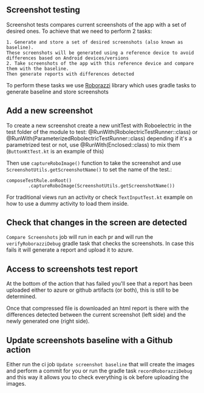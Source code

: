 ## Screenshot testing
Screenshot tests compares current screenshots of the app with a set of desired ones. To achieve that we need to perform 2 tasks:

	1. Generate and store a set of desired screenshots (also known as baseline). 
	These screenshots will be generated using a reference device to avoid differences based on Android devices/versions
	2. Take screenshots of the app with this reference device and compare them with the baseline. 
	Then generate reports with differences detected

To perform these tasks we use [Roborazzi](https://github.com/takahirom/roborazziot) library which uses gradle tasks to generate baseline and store screenshots

## Add a new screenshot
To create a new screenshot create a new unitTest with Roboelectric in the test folder of the module to test:
    @RunWith(RobolectricTestRunner::class)
or
    @RunWith(ParameterizedRobolectricTestRunner::class)
depending if it's a parametrized test or not, use
    @RunWith(Enclosed::class)
to mix them (`ButtonKtTest.kt` is an example of this)

Then use `captureRoboImage()` function to take the screenshot and use `ScreenshotUtils.getScreenshotName()` to set the name of the test.:

    composeTestRule.onRoot()
            .captureRoboImage(ScreenshotUtils.getScreenshotName())

For traditional views run an activity or check `TextInputTest.kt` example on how to use a dummy activity to load them inside.

## Check that changes in the screen are detected
`Compare Screenshots` job will run in each pr and will run the `verifyRoborazziDebug` gradle task that checks the screenshots. In case this fails it will 
generate a report and upload it to azure.

## Access to screenshots test report
At the bottom of the action that has failed you'll see that a report has been uploaded either to azure or github artifacts (or both), this is still to be 
determined. 

Once that compressed file is downloaded an html report is there with the differences detected between the current screenshot (left side) and the 
newly generated one (right side).

## Update screenshots baseline with a Github action
Either run the ci job `Update screenshot baseline` that will create the images and perform a commit for you or run the gradle task `recordRoborazziDebug` and
this way it allows you to check everything is ok before uploading the images.



